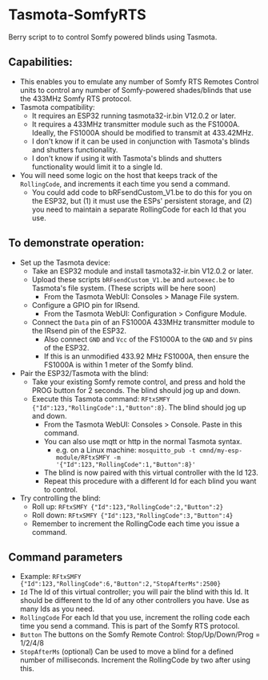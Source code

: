 # Tasmota-SomfyRTS
Berry script to to control Somfy powered blinds using Tasmota.

## Capabilities:
- This enables you to emulate any number of Somfy RTS Remotes Control units to control any number of Somfy-powered shades/blinds that use the 433MHz Somfy RTS protocol.
- Tasmota compatibility:
  - It requires an ESP32 running tasmota32-ir.bin V12.0.2 or later.
  - It requires a 433MHz transmitter module such as the FS1000A. Ideally, the FS1000A should be modified to transmit at 433.42MHz.
  - I don't know if it can be used in conjunction with Tasmota's blinds and shutters functionality.
  - I don't know if using it with Tasmota's blinds and shutters functionality would limit it to a single Id.
- You will need some logic on the host that keeps track of the ```RollingCode```, and increments it each time you send a command.
  - You could add code to bRFsendCustom_V1.be to do this for you on the ESP32, but (1) it must use the ESPs' persistent storage, and (2) you need to maintain a separate RollingCode for each Id that you use.
  
## To demonstrate operation:
- Set up the Tasmota device:
  - Take an ESP32 module and install tasmota32-ir.bin V12.0.2 or later.
  - Upload these scripts ```bRFsendCustom_V1.be``` and ```autoexec.be``` to Tasmota's file system. (These scripts will be here soon)
    - From the Tasmota WebUI: Consoles > Manage File system.
  - Configure a GPIO pin for IRsend.
    - From the Tasmota WebUI: Configuration > Configure Module.
  - Connect the ```Data``` pin of an FS1000A 433MHz transmitter module to the IRsend pin of the ESP32.
    - Also connect ```GND``` and ```Vcc``` of the FS1000A to the ```GND``` and ```5V``` pins of the ESP32.
    - If this is an unmodified 433.92 MHz FS1000A, then ensure the FS1000A is within 1 meter of the Somfy blind.
- Pair the ESP32/Tasmota with the blind:
  - Take your existing Somfy remote control, and press and hold the PROG button for 2 seconds. The blind should jog up and down.
  - Execute this Tasmota command: ```RFtxSMFY {"Id":123,"RollingCode":1,"Button":8}```. The blind should jog up and down.
    - From the Tasmota WebUI: Consoles > Console. Paste in this command.
    - You can also use mqtt or http in the normal Tasmota syntax.
      - e.g. on a Linux machine: ```mosquitto_pub -t cmnd/my-esp-module/RFtxSMFY -m '{"Id":123,"RollingCode":1,"Button":8}'```
    - The blind is now paired with this virtual controller with the Id 123.
    - Repeat this procedure with a different Id for each blind you want to control.
- Try controlling the blind:
  - Roll up: ```RFtxSMFY {"Id":123,"RollingCode":2,"Button":2}```
  - Roll down: ```RFtxSMFY {"Id":123,"RollingCode":3,"Button":4}```
  - Remember to increment the RollingCode each time you issue a command.
  
## Command parameters
- Example: ```RFtxSMFY {"Id":123,"RollingCode":6,"Button":2,"StopAfterMs":2500}```
- ```Id``` The Id of this virtual controller; you will pair the blind with this Id. It should be different to the Id of any other controllers you have. Use as many Ids as you need.
- ```RollingCode``` For each Id that you use, increment the rolling code each time you send a command. This is part of the Somfy RTS protocol.
- ```Button``` The buttons on the Somfy Remote Control: Stop/Up/Down/Prog = 1/2/4/8
- ```StopAfterMs``` (optional) Can be used to move a blind for a defined number of milliseconds. Increment the RollingCode by two after using this.
  

